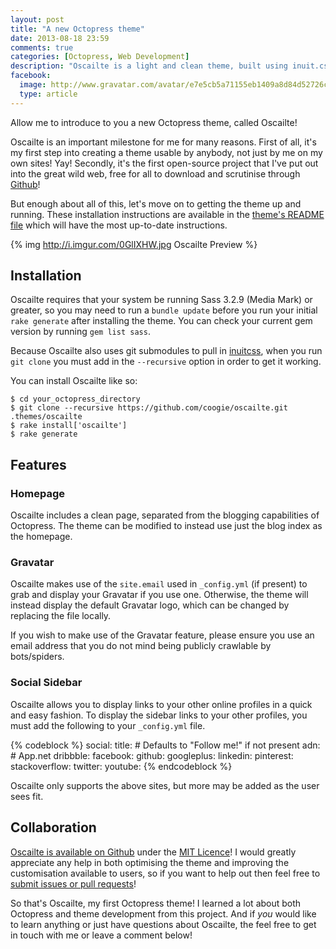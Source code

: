 ```yaml
---
layout: post
title: "A new Octopress theme"
date: 2013-08-18 23:59
comments: true
categories: [Octopress, Web Development]
description: "Oscailte is a light and clean theme, built using inuit.css, for use on Octopress sites."
facebook:
  image: http://www.gravatar.com/avatar/e7e5cb5a71155eb1409a8d84d52726c1.jpg?s=250
  type: article
---
```


Allow me to introduce to you a new Octopress theme, called Oscailte!

Oscailte is an important milestone for me for many reasons. First of all, it's my first step into creating a theme usable by anybody, not just by me on my own sites! Yay! Secondly, it's the first open-source project that I've put out into the great wild web, free for all to download and scrutinise through [Github](https://github.com/coogie/oscailte/)!

But enough about all of this, let's move on to getting the theme up and running. These installation instructions are available in the [theme's README file](https://github.com/coogie/oscailte/blob/master/README.md) which will have the most up-to-date instructions.

<!-- more -->

{% img http://i.imgur.com/0GlIXHW.jpg Oscailte Preview %}

## Installation

Oscailte requires that your system be running Sass 3.2.9 (Media Mark) or greater, so you may need to run a `bundle update` before you run your initial `rake generate` after installing the theme. You can check your current gem version by running `gem list sass`.

Because Oscailte also uses git submodules to pull in [inuitcss](http://inuitcss.com), when you run `git clone` you must add in the `--recursive` option in order to get it working.

You can install Oscailte like so:

    $ cd your_octopress_directory
    $ git clone --recursive https://github.com/coogie/oscailte.git .themes/oscailte
    $ rake install['oscailte']
    $ rake generate

## Features

### Homepage

Oscailte includes a clean page, separated from the blogging capabilities of Octopress. The theme can be modified to instead use just the blog index as the homepage.

### Gravatar

Oscailte makes use of the `site.email` used in `_config.yml` (if present) to grab and display your Gravatar if you use one. Otherwise, the theme will instead display the default Gravatar logo, which can be changed by replacing the file locally.

If you wish to make use of the Gravatar feature, please ensure you use an email address that you do not mind being publicly crawlable by bots/spiders.

### Social Sidebar

Oscailte allows you to display links to your other online profiles in a quick and easy fashion. To display the sidebar links to your other profiles, you must add the following to your `_config.yml` file.

{% codeblock %}
social:
  title: # Defaults to "Follow me!" if not present
  adn: # App.net
  dribbble:
  facebook:
  github:
  googleplus:
  linkedin:
  pinterest:
  stackoverflow:
  twitter:
  youtube:
{% endcodeblock %}

Oscailte only supports the above sites, but more may be added as the user sees fit.

## Collaboration

[Oscailte is available on Github](https://github.com/coogie/oscailte) under the [MIT Licence](https://github.com/coogie/oscailte/blob/master/LICENCE.md)! I would greatly appreciate any help in both optimising the theme and improving the customisation available to users, so if you want to help out then feel free to [submit issues or pull requests](https://github.com/coogie/oscailte/issues)!

So that's Oscailte, my first Octopress theme! I learned a lot about both Octopress and theme development from this project. And if *you* would like to learn anything or just have questions about Oscailte, the feel free to get in touch with me or leave a comment below!